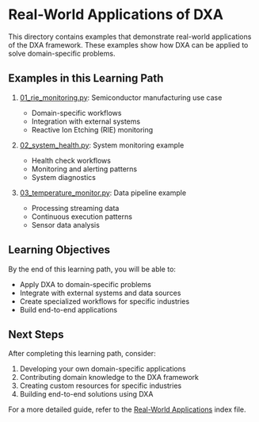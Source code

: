 # Real-World Applications of DXA

This directory contains examples that demonstrate real-world applications of the DXA framework. These examples show how DXA can be applied to solve domain-specific problems.

## Examples in this Learning Path

1. [01_rie_monitoring.py](01_rie_monitoring.py): Semiconductor manufacturing use case
   - Domain-specific workflows
   - Integration with external systems
   - Reactive Ion Etching (RIE) monitoring

2. [02_system_health.py](02_system_health.py): System monitoring example
   - Health check workflows
   - Monitoring and alerting patterns
   - System diagnostics

3. [03_temperature_monitor.py](03_temperature_monitor.py): Data pipeline example
   - Processing streaming data
   - Continuous execution patterns
   - Sensor data analysis

## Learning Objectives

By the end of this learning path, you will be able to:
- Apply DXA to domain-specific problems
- Integrate with external systems and data sources
- Create specialized workflows for specific industries
- Build end-to-end applications

## Next Steps

After completing this learning path, consider:

1. Developing your own domain-specific applications
2. Contributing domain knowledge to the DXA framework
3. Creating custom resources for specific industries
4. Building end-to-end solutions using DXA

For a more detailed guide, refer to the [Real-World Applications](../../REAL_WORLD_APPLICATIONS.md) index file. 
